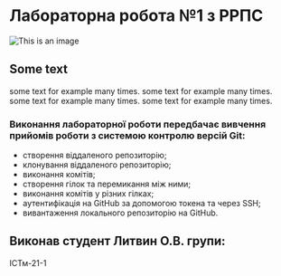 # Лабораторна робота №1 з РРПС

![This is an image](https://media.ztu.edu.ua/wp-content/uploads/2020/02/Group-6-1-1536x465.png)

## Some text
some text for example many times. some text for example many times.
some text for example many times. some text for example many times.

### Виконання лабораторної роботи передбачає вивчення прийомів роботи з системою контролю версій Git:

- створення віддаленого репозиторію;
- клонування віддаленого репозиторію;
- виконання комітів;
- створення гілок та перемикання між ними;
- виконання комітів у різних гілках;
- аутентифікація на GitHub за допомогою токена та через SSH;
- вивантаження локального репозиторію на GitHub.

## Виконав студент Литвин О.В. групи:

 ІСТм-21-1
